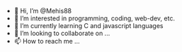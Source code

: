 - 👋 Hi, I’m @Mehis88
- 👀 I’m interested in programming, coding, web-dev, etc.
- 🌱 I’m currently learning C and javascript languages
- 💞️ I’m looking to collaborate on ...
- 📫 How to reach me ...

<!---
Mehis88/Mehis88 is a ✨ special ✨ repository because its `README.md` (this file) appears on your GitHub profile.
You can click the Preview link to take a look at your changes.
--->
